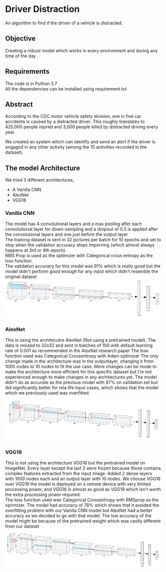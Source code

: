 # Driver Distraction
  An algorithm to find if the driver of a vehicle is distracted.

## Objective
  Creating a robust model which works in every environment and during any time of the day

## Requirements
  The code is in Python 3.7</br>
  All the dependencies can be installed using requirement.txt

## Abstract
  <p>According to the CDC motor vehicle safety division, one in five car accidents is caused by a distracted driver. This roughly translates to 425,000 people injured and 3,000 people killed by distracted driving every year.</p>
  <p>We created an system which can identify and send an alert if the driver is engaged in any other activity (among the 10 activities recorded in the dataset).</p>
  
## The model Architecture
  We tried 3 different architectures,
  <ul>
  <li>A Vanilla CNN</li>
  <li>AlexNet</li>
  <li>VGG16</li>
  </ul>
  
  ### Vanilla CNN
   The model has 4 convolutional layers and a max pooling after each convolutional layer for down-sampling and a dropout of 0.5 is applied after the convolutional layers and one just before the output layer</br>
   The training dataset is sent in 32 pictures per batch for 10 epochs and set to stop when the validation accuracy stops imporving (which almost always happens at 3rd or 4th epoch).</br>
   RMS Prop is used as the optimizer with Categorical cross entropy as the loss function.</br>
   The validation accuracy for this model was 91% which is really good but the model didn't perform good enough for any input which didn't resemble the original dataset
  <img src='https://github.com/Revanthmk/Proofs/blob/master/Pictures%20proof/Driver%20Distraction/CNN%20visu.PNG'>
  
  ### AlexNet
   This is using the architecutre AlexNet (Not using a pretrained model).
   The data is resized to 32x32 and sent in batches of 100 with default learning rate of 0.001 as recommended in the AlexNet research paper
   The loss function used was Categorical Crossentropy with Adam optimizer
   The only change made in the architecture was in the outputlayer, changing it from 1000 nodes to 10 nodes to fit the use case. More changes can be mode to make the architecture more efficient for this specific dataset but I'm not experienced enough to make changes in any architectures yet.
   The model didn't do as accurate as the previous model with 87% on validation set but did significantly better for rela life input cases, which shows that the model which we previously used was overfitted.
   <img src='https://github.com/Revanthmk/Proofs/blob/master/Pictures%20proof/Driver%20Distraction/AlexNet.png'>
   
  ### VGG16
   This is not using the architecture VGG16 but the pretrained model on ImageNet.
   Every layer except the last 2 were frozen because those contains complex features extracted from the input image.
   Added 2 dense layers with 1000 nodes each and an output layer with 10 nodes.
   We choose VGG16 over VGG19 the model is deployed on a remote device with very limited processing power, and VGG16 is almost as good as VGG19 which isn't worth the extra processing power required.\
   The loss function used was Categorical Crossentropy with RMSprop as the oprimizer.
   The model had accuracy of 78% which shows that it avoided the overfitting problem with our Vanilla CNN model but AlexNet had a better accuracy so we decided to go with that model.
   The low accuracy of the model might be because of the pretrained weight which was vastly different from our dataset
   <img src='https://github.com/Revanthmk/Proofs/blob/master/Pictures%20proof/Driver%20Distraction/VGG16.PNG'>
   
   
   
   



















